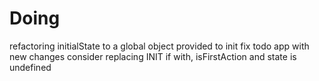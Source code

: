 # Doing

refactoring initialState to a global object provided to init
fix todo app with new changes
consider replacing INIT if with, isFirstAction and state is undefined
